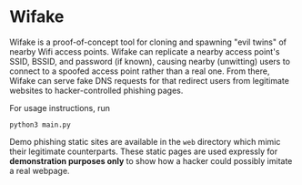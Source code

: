 # Wifake

Wifake is a proof-of-concept tool for cloning and spawning "evil twins" of nearby Wifi access points. Wifake can replicate a nearby access point's SSID, BSSID, and password (if known), causing nearby (unwitting) users to connect to a spoofed access point rather than a real one. From there, Wifake can serve fake DNS requests for that redirect users from legitimate websites to hacker-controlled phishing pages.

For usage instructions, run

```python3 main.py```

Demo phishing static sites are available in the `web` directory which mimic their legitimate counterparts. These static pages are used expressly for **demonstration purposes only** to show how a hacker could possibly imitate a real webpage.
